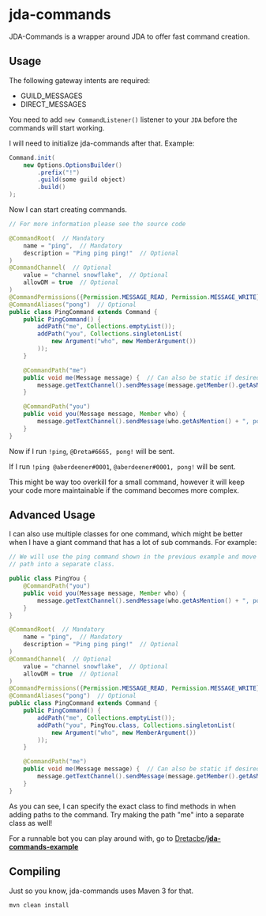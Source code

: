 # jda-commands
JDA-Commands is a wrapper around JDA to offer fast command creation.

## Usage

The following gateway intents are required:
 * GUILD_MESSAGES
 * DIRECT_MESSAGES

You need to add `new CommandListener()` listener to your `JDA` before the commands will start working.

I will need to initialize jda-commands after that. Example:
```java
Command.init(
    new Options.OptionsBuilder()
        .prefix("!")
        .guild(some guild object)
        .build()
);
```

Now I can start creating commands.
```java
// For more information please see the source code

@CommandRoot(  // Mandatory
    name = "ping",  // Mandatory
    description = "Ping ping ping!"  // Optional
)
@CommandChannel(  // Optional
    value = "channel snowflake",  // Optional
    allowDM = true  // Optional
)
@CommandPermissions({Permission.MESSAGE_READ, Permission.MESSAGE_WRITE})  // Optional
@CommandAliases("pong")  // Optional
public class PingCommand extends Command {
    public PingCommand() {
        addPath("me", Collections.emptyList());
        addPath("you", Collections.singletonList(
            new Argument("who", new MemberArgument())
        ));
    }

    @CommandPath("me")
    public void me(Message message) {  // Can also be static if desired.
        message.getTextChannel().sendMessage(message.getMember().getAsMention() + ", pong!").queue();
    }

    @CommandPath("you")
    public void you(Message message, Member who) {
        message.getTextChannel().sendMessage(who.getAsMention() + ", pong!").queue();
    }
}
```

Now if I run `!ping`, `@Dreta#6665, pong!` will be sent.

If I run `!ping @aberdeener#0001`, `@aberdeener#0001, pong!` will be sent.

This might be way too overkill for a small command, however it will keep your code more maintainable if the command becomes more complex.

## Advanced Usage

I can also use multiple classes for one command, which might be better when I have a giant command that has a lot of sub commands. For example:
```java
// We will use the ping command shown in the previous example and move the "you"
// path into a separate class.

public class PingYou {
    @CommandPath("you")
    public void you(Message message, Member who) {
        message.getTextChannel().sendMessage(who.getAsMention() + ", pong!").queue();
    }
}

@CommandRoot(  // Mandatory
    name = "ping",  // Mandatory
    description = "Ping ping ping!"  // Optional
)
@CommandChannel(  // Optional
    value = "channel snowflake",  // Optional
    allowDM = true  // Optional
)
@CommandPermissions({Permission.MESSAGE_READ, Permission.MESSAGE_WRITE})  // Optional
@CommandAliases("pong")  // Optional
public class PingCommand extends Command {
    public PingCommand() {
        addPath("me", Collections.emptyList());
        addPath("you", PingYou.class, Collections.singletonList(
            new Argument("who", new MemberArgument())
        ));
    }

    @CommandPath("me")
    public void me(Message message) {  // Can also be static if desired.
        message.getTextChannel().sendMessage(message.getMember().getAsMention() + ", pong!").queue();
    }
}
```

As you can see, I can specify the exact class to find methods in when adding paths to the command. Try making the path "me" into a separate class as well!

For a runnable bot you can play around with, go to [Dretacbe](https://github.com/Dretacbe)/**[jda-commands-example](https://github.com/Dretacbe/jda-commands-example)**

## Compiling

Just so you know, jda-commands uses Maven 3 for that.

```bash
mvn clean install
```
